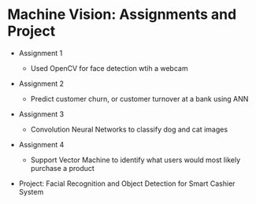 # Machine Vision: Assignments and Project

- Assignment 1
  - Used OpenCV for face detection wtih a webcam

- Assignment 2
  - Predict customer churn, or customer turnover at a bank using ANN

- Assignment 3
  - Convolution Neural Networks to classify dog and cat images

- Assignment 4
  - Support Vector Machine to identify what users would most likely purchase a product   
  
- Project: Facial Recognition and Object Detection for Smart Cashier System

